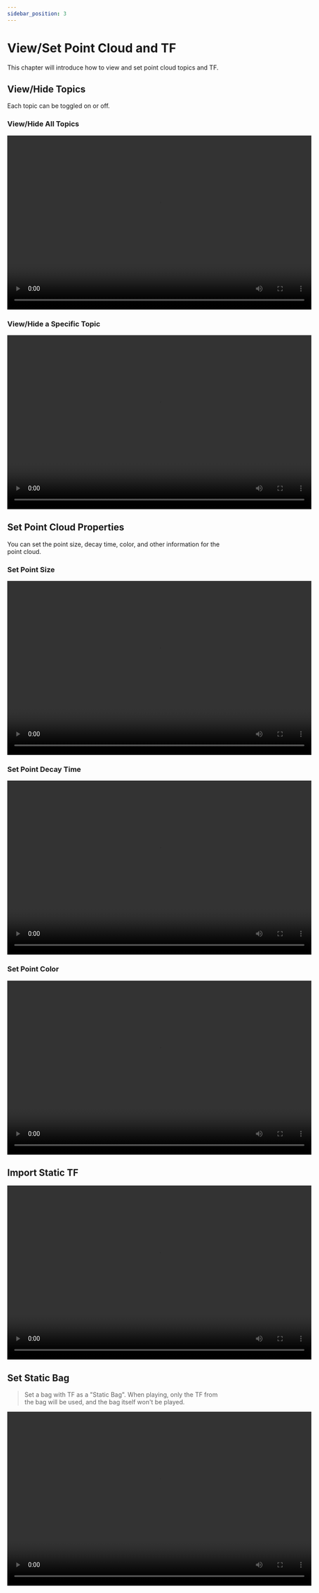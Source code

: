 ```yaml
---
sidebar_position: 3
---
```


# View/Set Point Cloud and TF

This chapter will introduce how to view and set point cloud topics and TF.

## View/Hide Topics

Each topic can be toggled on or off.

### View/Hide All Topics

<video src="https://coscene-artifacts-prod.oss-cn-hangzhou.aliyuncs.com/docs/4-recipes/viz/3D-showhide-all-topic.mp4" controls="controls" width="700" height="400"></video>

### View/Hide a Specific Topic

<video src="https://coscene-artifacts-prod.oss-cn-hangzhou.aliyuncs.com/docs/4-recipes/viz/3D-showhide-a-topic.mp4" controls="controls" width="700" height="400"></video>

## Set Point Cloud Properties

You can set the point size, decay time, color, and other information for the point cloud.

### Set Point Size

<video src="https://coscene-artifacts-prod.oss-cn-hangzhou.aliyuncs.com/docs/4-recipes/viz/3D-setting-point-size.mp4" controls="controls" width="700" height="400"></video>

### Set Point Decay Time

<video src="https://coscene-artifacts-prod.oss-cn-hangzhou.aliyuncs.com/docs/4-recipes/viz/3D-setting-decay-time.mp4" controls="controls" width="700" height="400"></video>

### Set Point Color

<video src="https://coscene-artifacts-prod.oss-cn-hangzhou.aliyuncs.com/docs/4-recipes/viz/3D-setting-color.mp4" controls="controls" width="700" height="400"></video>

## Import Static TF

<video src="https://coscene-artifacts-prod.oss-cn-hangzhou.aliyuncs.com/docs/4-recipes/viz/3D-input-static-TF.mp4" controls="controls" width="700" height="400"></video>

## Set Static Bag

> Set a bag with TF as a "Static Bag". When playing, only the TF from the bag will be used, and the bag itself won't be played.

<video src="https://coscene-artifacts-prod.oss-cn-hangzhou.aliyuncs.com/docs/4-recipes/viz/set-static-bag.mp4" controls="controls" width="700" height="400"></video>

